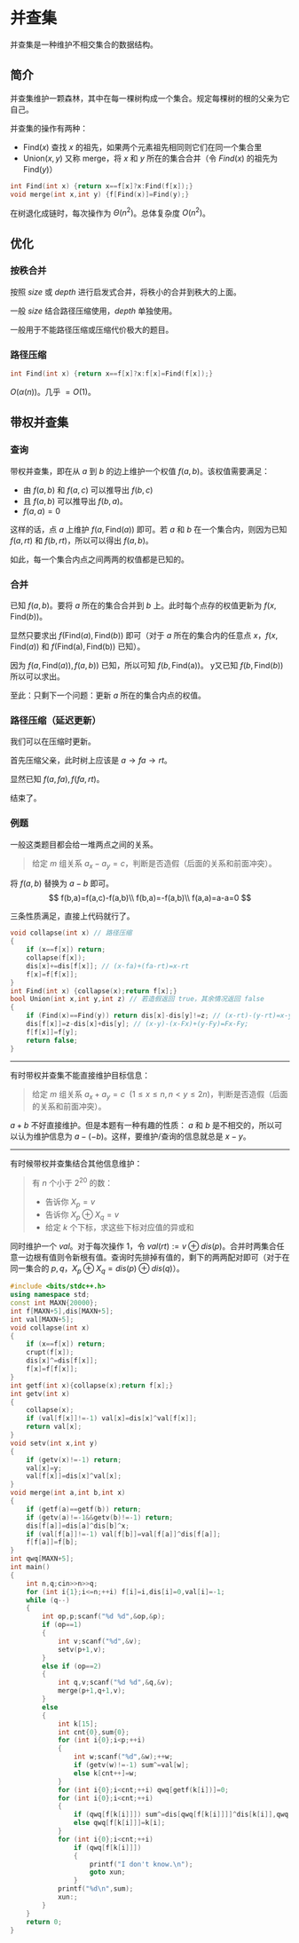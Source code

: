 # 并查集

并查集是一种维护不相交集合的数据结构。

## 简介

并查集维护一颗森林，其中在每一棵树构成一个集合。规定每棵树的根的父亲为它自己。

并查集的操作有两种：

- $\text{Find}(x)$ 查找 $x$ 的祖先，如果两个元素祖先相同则它们在同一个集合里
- $\text{Union}(x,y)$ 又称 $\text{merge}$，将 $x$ 和 $y$ 所在的集合合并（令 $Find(x)$ 的祖先为 $\text{Find}(y)$）

```cpp
int Find(int x) {return x==f[x]?x:Find(f[x]);}
void merge(int x,int y) {f[Find(x)]=Find(y);}
```

在树退化成链时，每次操作为 $\Theta(n^2)$。总体复杂度 $O(n^2)$。

## 优化

### 按秩合并

按照 $size$ 或 $depth$ 进行启发式合并，将秩小的合并到秩大的上面。

一般 $size$ 结合路径压缩使用，$depth$ 单独使用。

一般用于不能路径压缩或压缩代价极大的题目。

### 路径压缩

```cpp
int Find(int x) {return x==f[x]?x:f[x]=Find(f[x]);}
```
$O(\alpha(n))$。几乎 $=O(1)$。

## 带权并查集

### 查询

带权并查集，即在从 $a$ 到 $b$ 的边上维护一个权值 $f(a,b)$。该权值需要满足：

- 由 $f(a,b)$ 和 $f(a,c)$ 可以推导出 $f(b,c)$
- 且 $f(a,b)$ 可以推导出 $f(b,a)$。
- $f(a,a)=0$

这样的话，点 $a$ 上维护 $f(a,\text{Find}(a))$ 即可。若 $a$ 和 $b$ 在一个集合内，则因为已知 $f(a,rt)$ 和 $f(b,rt)$，所以可以得出 $f(a,b)$。

如此，每一个集合内点之间两两的权值都是已知的。

### 合并

已知 $f(a,b)$。要将 $a$ 所在的集合合并到 $b$ 上。此时每个点存的权值更新为 $f(x,\text{Find}(b))$。

显然只要求出 $f(\text{Find}(a),\text{Find}(b))$ 即可（对于 $a$ 所在的集合内的任意点 $x$，$f(x,\text{Find}(a))$ 和 $f(\text{Find(a)},\text{Find(b)})$ 已知）。

因为 $f(a,\text{Find}(a)),f(a,b))$ 已知，所以可知 $f(b,\text{Find(a)})。$ y又已知 $f(b,\text{Find}(b))$ 所以可以求出。

至此：只剩下一个问题：更新 $a$ 所在的集合内点的权值。

### 路径压缩（延迟更新）

我们可以在压缩时更新。

首先压缩父亲，此时树上应该是 $a \to fa \to rt$。

显然已知 $f(a,fa),f(fa,rt)$。

结束了。

### 例题

一般这类题目都会给一堆两点之间的关系。

> 给定 $m$ 组关系 $a_x-a_y=c$，判断是否造假（后面的关系和前面冲突）。

将 $f(a,b)$ 替换为 $a-b$ 即可。
$$
f(b,a)=f(a,c)-f(a,b)\\
f(b,a)=-f(a,b)\\
f(a,a)=a-a=0
$$

三条性质满足，直接上代码就行了。

```cpp
void collapse(int x) // 路径压缩
{
    if (x==f[x]) return;
    collapse(f[x]);
    dis[x]+=dis[f[x]]; // (x-fa)+(fa-rt)=x-rt
    f[x]=f[f[x]];
}
int Find(int x) {collapse(x);return f[x];}
bool Union(int x,int y,int z) // 若造假返回 true，其余情况返回 false
{
    if (Find(x)==Find(y)) return dis[x]-dis[y]!=z; // (x-rt)-(y-rt)=x-y
    dis[f[x]]=z-dis[x]+dis[y]; // (x-y)-(x-Fx)+(y-Fy)=Fx-Fy;
    f[f[x]]=f[y];
    return false;
}
```

---

有时带权并查集不能直接维护目标信息：

> 给定 $m$ 组关系 $a_x+a_y=c\ \ (1\leq x\leq n,n<y\leq 2n)$，判断是否造假（后面的关系和前面冲突）。

$a+b$ 不好直接维护。但是本题有一种有趣的性质： $a$ 和 $b$ 是不相交的，所以可以认为维护信息为 $a-(-b)$。这样，要维护/查询的信息就总是 $x-y$。

---

有时候带权并查集结合其他信息维护：

> 有 $n$ 个小于 $2^{20}$ 的数：
> - 告诉你 $X_p=v$
> - 告诉你 $X_p\oplus X_q=v$
> - 给定 $k$ 个下标，求这些下标对应值的异或和

同时维护一个 $val$。对于每次操作 1，令 $val(rt):=v\oplus dis(p)$。合并时两集合任意一边根有值则令新根有值。查询时先排掉有值的，剩下的两两配对即可（对于在同一集合的 $p,q$，$X_p\oplus X_q=dis(p)\oplus dis(q)$）。

```cpp
#include <bits/stdc++.h>
using namespace std;
const int MAXN{20000};
int f[MAXN+5],dis[MAXN+5];
int val[MAXN+5];
void collapse(int x)
{
    if (x==f[x]) return;
    crupt(f[x]);
    dis[x]^=dis[f[x]];
    f[x]=f[f[x]];
}
int getf(int x){collapse(x);return f[x];}
int getv(int x)
{
    collapse(x);
    if (val[f[x]]!=-1) val[x]=dis[x]^val[f[x]];
    return val[x];
}
void setv(int x,int y)
{
    if (getv(x)!=-1) return;
    val[x]=y;
    val[f[x]]=dis[x]^val[x];
}
void merge(int a,int b,int x)
{
    if (getf(a)==getf(b)) return;
    if (getv(a)!=-1&&getv(b)!=-1) return;
    dis[f[a]]=dis[a]^dis[b]^x;
    if (val[f[a]]!=-1) val[f[b]]=val[f[a]]^dis[f[a]];
    f[f[a]]=f[b];
}
int qwq[MAXN+5];
int main()
{
    int n,q;cin>>n>>q;
    for (int i{1};i<=n;++i) f[i]=i,dis[i]=0,val[i]=-1;
    while (q--)
    {
        int op,p;scanf("%d %d",&op,&p);
        if (op==1)
        {
            int v;scanf("%d",&v);
            setv(p+1,v);
        }
        else if (op==2)
        {
            int q,v;scanf("%d %d",&q,&v);
            merge(p+1,q+1,v);
        }
        else
        {
            int k[15];
            int cnt{0},sum{0};
            for (int i{0};i<p;++i)
            {
                int w;scanf("%d",&w);++w;
                if (getv(w)!=-1) sum^=val[w];
                else k[cnt++]=w;
            }
            for (int i{0};i<cnt;++i) qwq[getf(k[i])]=0;
            for (int i{0};i<cnt;++i)
            {
                if (qwq[f[k[i]]]) sum^=dis[qwq[f[k[i]]]]^dis[k[i]],qwq[f[k[i]]]=0;
                else qwq[f[k[i]]]=k[i];
            }
            for (int i{0};i<cnt;++i)
                if (qwq[f[k[i]]])
                {
                    printf("I don't know.\n");
                    goto xun;
                }
            printf("%d\n",sum);
            xun:;
        }
    }
    return 0;
}
```
